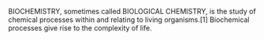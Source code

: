 BIOCHEMISTRY, sometimes called BIOLOGICAL CHEMISTRY, is the study of chemical processes within and relating to living organisms.[1] Biochemical processes give rise to the complexity of life.
